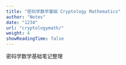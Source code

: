 ```yaml
---
title: "密码学数学基础 Cryptology Mathematics"
author: "Notes"
date: "1234"
url: "cryptologymath/"
weight: 4
showReadingTime: false
---
```


密码学数学基础笔记整理

